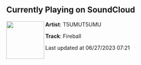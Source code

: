 ## Currently Playing on SoundCloud

[<img align="left" width="100" src="https://i1.sndcdn.com/artworks-o5XUXlanTAaq-0-t500x500.jpg">](https://soundcloud.com/tsumutsumu/fireball-fireball)

**Artist**: T5UMUT5UMU 

**Track**: Fireball

Last updated at 06/27/2023 07:21

